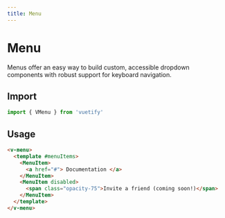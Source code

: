 ```yaml
---
title: Menu
---
```


# Menu

Menus offer an easy way to build custom, accessible dropdown components with robust support for keyboard navigation.

## Import

```javascript
import { VMenu } from 'vuetify'
```

## Usage

<WrapView vertical>
  <v-menu>
    <template #menuItems>
      <MenuItem>
        <a href="#"> Documentation </a>
      </MenuItem>
      <MenuItem disabled>
        <span class="opacity-75">Invite a friend (coming soon!)</span>
      </MenuItem>
    </template>
  </v-menu>
</WrapView>

```html
<v-menu>
  <template #menuItems>
    <MenuItem>
      <a href="#"> Documentation </a>
    </MenuItem>
    <MenuItem disabled>
      <span class="opacity-75">Invite a friend (coming soon!)</span>
    </MenuItem>
  </template>
</v-menu>
```


